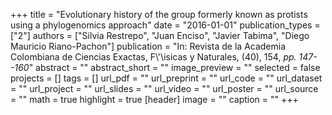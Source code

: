 +++
title = "Evolutionary history of the group formerly known as protists using a phylogenomics approach"
date = "2016-01-01"
publication_types = ["2"]
authors = ["Silvia Restrepo", "Juan Enciso", "Javier Tabima", "Diego Mauricio Riano-Pachon"]
publication = "In: Revista de la Academia Colombiana de Ciencias Exactas, F\\'\\isicas y Naturales, (40), 154, _pp. 147--160_"
abstract = ""
abstract_short = ""
image_preview = ""
selected = false
projects = []
tags = []
url_pdf = ""
url_preprint = ""
url_code = ""
url_dataset = ""
url_project = ""
url_slides = ""
url_video = ""
url_poster = ""
url_source = ""
math = true
highlight = true
[header]
image = ""
caption = ""
+++
